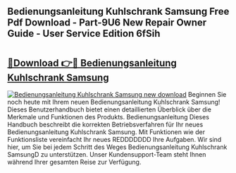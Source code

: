 ## Bedienungsanleitung Kuhlschrank Samsung Free Pdf Download - Part-9U6 New Repair Owner Guide - User Service Edition 6fSih

# <h2><a href="http://df3sjv.blite.top/?on=Bedienungsanleitung+Kuhlschrank+Samsung">🔗Download 👉🔴 Bedienungsanleitung Kuhlschrank Samsung</a></h2>

[![Bedienungsanleitung Kuhlschrank Samsung new download](https://i.imgur.com/lujVjoI.png)](http://df3sjv.blite.top/?on=Bedienungsanleitung+Kuhlschrank+Samsung)
Beginnen Sie noch heute mit Ihrem neuen Bedienungsanleitung Kuhlschrank Samsung! Dieses Benutzerhandbuch bietet einen detaillierten Überblick über die Merkmale und Funktionen des Produkts. Bedienungsanleitung Dieses Handbuch beschreibt die korrekten Betriebsverfahren für Ihr neues Bedienungsanleitung Kuhlschrank Samsung. Mit Funktionen wie der Funktionsliste vereinfacht Ihr neues REDDDDDDD Ihre Aufgaben. Wir sind hier, um Sie bei jedem Schritt des Weges Bedienungsanleitung Kuhlschrank SamsungD zu unterstützen. Unser Kundensupport-Team steht Ihnen während Ihrer gesamten Reise zur Verfügung.
